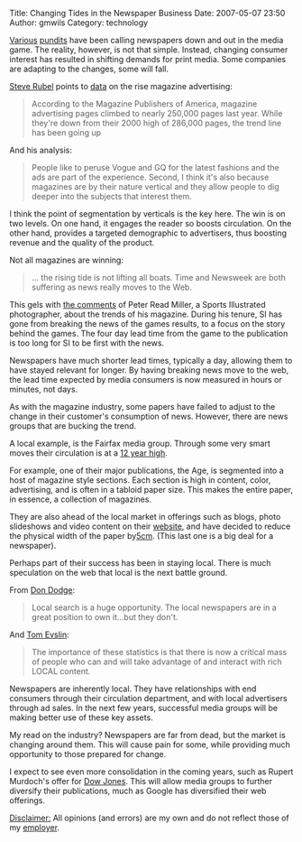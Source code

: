 Title: Changing Tides in the Newspaper Business
Date: 2007-05-07 23:50
Author: gmwils
Category: technology

[Various][] [pundits][] have been calling newspapers down and out in the
media game. The reality, however, is not that simple. Instead, changing
consumer interest has resulted in shifting demands for print media. Some
companies are adapting to the changes, some will fall.

[Steve Rubel][] points to [data][] on the rise magazine advertising:

> According to the Magazine Publishers of America, magazine advertising
> pages climbed to nearly 250,000 pages last year. While they're down
> from their 2000 high of 286,000 pages, the trend line has been going
> up

And his analysis:

> People like to peruse Vogue and GQ for the latest fashions and the ads
> are part of the experience. Second, I think it's also because
> magazines are by their nature vertical and they allow people to dig
> deeper into the subjects that interest them.

I think the point of segmentation by verticals is the key here. The win
is on two levels. On one hand, it engages the reader so boosts
circulation. On the other hand, provides a targeted demographic to
advertisers, thus boosting revenue and the quality of the product.

Not all magazines are winning:

> ... the rising tide is not lifting all boats. Time and Newsweek are
> both suffering as news really moves to the Web.

This gels with [the comments][] of Peter Read Miller, a Sports
Illustrated photographer, about the trends of his magazine. During his
tenure, SI has gone from breaking the news of the games results, to a
focus on the story behind the games. The four day lead time from the
game to the publication is too long for SI to be first with the news.

Newspapers have much shorter lead times, typically a day, allowing them
to have stayed relevant for longer. By having breaking news move to the
web, the lead time expected by media consumers is now measured in hours
or minutes, not days.

As with the magazine industry, some papers have failed to adjust to the
change in their customer's consumption of news. However, there are news
groups that are bucking the trend.

A local example, is the Fairfax media group. Through some very smart
moves their circulation is at a [12 year high][].

For example, one of their major publications, the Age, is segmented into
a host of magazine style sections. Each section is high in content,
color, advertising, and is often in a tabloid paper size. This makes the
entire paper, in essence, a collection of magazines.

They are also ahead of the local market in offerings such as blogs,
photo slideshows and video content on their [website][], and have
decided to reduce the physical width of the paper by[5cm][]. (This last
one is a big deal for a newspaper).

Perhaps part of their success has been in staying local. There is much
speculation on the web that local is the next battle ground.

From [Don Dodge][]:

> Local search is a huge opportunity. The local newspapers are in a
> great position to own it...but they don't.

And [Tom Evslin][]:

> The importance of these statistics is that there is now a critical
> mass of people who can and will take advantage of and interact with
> rich LOCAL content.

Newspapers are inherently local. They have relationships with end
consumers through their circulation department, and with local
advertisers through ad sales. In the next few years, successful media
groups will be making better use of these key assets.

My read on the industry? Newspapers are far from dead, but the market is
changing around them. This will cause pain for some, while providing
much opportunity to those prepared for change.

I expect to see even more consolidation in the coming years, such as
Rupert Murdoch's offer for [Dow Jones][]. This will allow media groups
to further diversify their publications, much as Google has diversified
their web offerings.

<u>Disclaimer:</u> All opinions (and errors) are my own and do not
reflect those of my [employer][].

  [Various]: http://dondodge.typepad.com/the_next_big_thing/2007/03/has_the_interne.html
  [pundits]: http://scobleizer.com/2007/03/24/newspapers-are-dead/
  [Steve Rubel]: http://www.micropersuasion.com/2007/02/as_traditional_.html
  [data]: http://www.magazine.org/advertising_and_pib/ad_trends_and_magazine_handbook/20556.cfm
  [the comments]: http://thecandidframe.blogspot.com/2007/04/candid-frame-31-peter-read-miller.html
  [12 year high]: http://about.theage.com.au/view_article.asp?intid=80
  [website]: http://www.theage.com.au/
  [5cm]: http://www.abc.net.au/pm/content/2007/s1907600.htm
  [Don Dodge]: http://dondodge.typepad.com/the_next_big_thing/2007/01/newspapers_shou.html
  [Tom Evslin]: http://blog.tomevslin.com/2007/01/local_the_first.html
  [Dow Jones]: http://www.economist.com/business/displaystory.cfm?story_id=9120796
  [employer]: http://atex.com/
